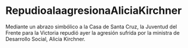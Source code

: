 # RepudioalaagresionaAliciaKirchner
Mediante un abrazo simbólico a la Casa de Santa Cruz, la Juventud del Frente para la Victoria repudió ayer la agresión sufrida por la ministra de Desarrollo Social, Alicia Kirchner. 

